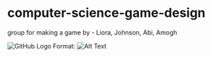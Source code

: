 # computer-science-game-design
group for making a game by - Liora, Johnson, Abi, Amogh

![GitHub Logo](/images/logo.png)
Format: ![Alt Text](url)

